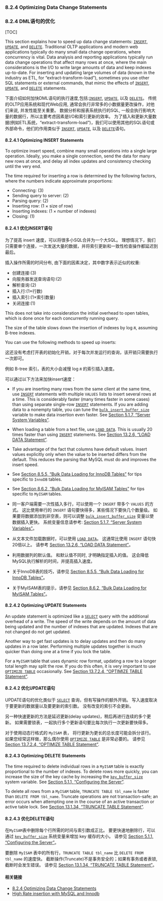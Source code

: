 ### 8.2.4 Optimizing Data Change Statements

### 8.2.4 DML语句的优化

[TOC]


This section explains how to speed up data change statements: [`INSERT`](https://dev.mysql.com/doc/refman/5.7/en/insert.html), [`UPDATE`](https://dev.mysql.com/doc/refman/5.7/en/update.html), and [`DELETE`](https://dev.mysql.com/doc/refman/5.7/en/delete.html). Traditional OLTP applications and modern web applications typically do many small data change operations, where concurrency is vital. Data analysis and reporting applications typically run data change operations that affect many rows at once, where the main considerations is the I/O to write large amounts of data and keep indexes up-to-date. For inserting and updating large volumes of data (known in the industry as ETL, for “extract-transform-load”), sometimes you use other SQL statements or external commands, that mimic the effects of [`INSERT`](https://dev.mysql.com/doc/refman/5.7/en/insert.html), [`UPDATE`](https://dev.mysql.com/doc/refman/5.7/en/update.html), and [`DELETE`](https://dev.mysql.com/doc/refman/5.7/en/delete.html) statements.

下面介绍如何加快DML语句的执行速度,包括:[`INSERT`](https://dev.mysql.com/doc/refman/5.7/en/insert.html), [`UPDATE`](https://dev.mysql.com/doc/refman/5.7/en/update.html), 以及 [`DELETE`](https://dev.mysql.com/doc/refman/5.7/en/delete.html)。
传统的OLTP应用系统和现代Web应用, 通常会执行非常多的小数据量更改操作，对他们来说, 并发性能至关重要。
数据分析和报表系统执行的SQL, 一般会执行影响大量的数据行，所以主要考虑因素是I/O和索引更新的效率。
为了插入和更新大量数据(例如ETL系统，“extract-transform-load”)，我们可以使用其他的SQL语句或外部命令，他们的作用类似于 [`INSERT`](https://dev.mysql.com/doc/refman/5.7/en/insert.html), [`UPDATE`](https://dev.mysql.com/doc/refman/5.7/en/update.html), 以及 [`DELETE`](https://dev.mysql.com/doc/refman/5.7/en/delete.html)语句。


#### 8.2.4.1 Optimizing INSERT Statements

To optimize insert speed, combine many small operations into a single large operation. Ideally, you make a single connection, send the data for many new rows at once, and delay all index updates and consistency checking until the very end.

The time required for inserting a row is determined by the following factors, where the numbers indicate approximate proportions:

- Connecting: (3)
- Sending query to server: (2)
- Parsing query: (2)
- Inserting row: (1 × size of row)
- Inserting indexes: (1 × number of indexes)
- Closing: (1)

#### 8.2.4.1 优化INSERT语句

为了提高 insert 速度，可以将很多小SQL合并为一个大SQL。 理想情况下，我们只需要单个连接，一次发送大量的数据，并将索引更新和一致性检查操作都延迟到最后。

插入操作所需的时间分布, 由下面的因素决定，其中数字表示近似的权重:

- 创建连接:(3)
- 向服务器发送查询语句:(2)
- 解析查询:(2)
- 插入行:(1×行数)
- 插入索引:(1×索引数量)
- 关闭连接:(1)

This does not take into consideration the initial overhead to open tables, which is done once for each concurrently running query.

The size of the table slows down the insertion of indexes by log *`N`*, assuming B-tree indexes.

You can use the following methods to speed up inserts:

这还没有考虑打开表的初始化开销，对于每次并发运行的查询，该开销只需要执行一次即可。

例如 B-tree 索引，表的大小会减慢 log *`N`* 的索引插入速度。

可以通过以下方法来加快insert速度：

- If you are inserting many rows from the same client at the same time, use [`INSERT`](https://dev.mysql.com/doc/refman/5.7/en/insert.html) statements with multiple `VALUES` lists to insert several rows at a time. This is considerably faster (many times faster in some cases) than using separate single-row [`INSERT`](https://dev.mysql.com/doc/refman/5.7/en/insert.html) statements. If you are adding data to a nonempty table, you can tune the [`bulk_insert_buffer_size`](https://dev.mysql.com/doc/refman/5.7/en/server-system-variables.html#sysvar_bulk_insert_buffer_size) variable to make data insertion even faster. See [Section 5.1.7, “Server System Variables”](https://dev.mysql.com/doc/refman/5.7/en/server-system-variables.html).
- When loading a table from a text file, use [`LOAD DATA`](https://dev.mysql.com/doc/refman/5.7/en/load-data.html). This is usually 20 times faster than using [`INSERT`](https://dev.mysql.com/doc/refman/5.7/en/insert.html) statements. See [Section 13.2.6, “LOAD DATA Statement”](https://dev.mysql.com/doc/refman/5.7/en/load-data.html).
- Take advantage of the fact that columns have default values. Insert values explicitly only when the value to be inserted differs from the default. This reduces the parsing that MySQL must do and improves the insert speed.
- See [Section 8.5.5, “Bulk Data Loading for InnoDB Tables”](https://dev.mysql.com/doc/refman/5.7/en/optimizing-innodb-bulk-data-loading.html) for tips specific to `InnoDB` tables.
- See [Section 8.6.2, “Bulk Data Loading for MyISAM Tables”](https://dev.mysql.com/doc/refman/5.7/en/optimizing-myisam-bulk-data-loading.html) for tips specific to `MyISAM` tables.

- 同一客户端需要一次性插入多行，可以使用一个 `INSERT` 带多个 `VALUES` 的方式。 这比使用单行的 `INSERT` 语句要快得多，某些情况下要快几个数量级。 如果要将数据添加到非空表，则可以调整 [`bulk_insert_buffer_size`](https://dev.mysql.com/doc/refman/5.7/en/server-system-variables.html#sysvar_bulk_insert_buffer_size) 变量以使数据插入更快。 系统变量信息请参考: [Section 5.1.7, “Server System Variables”](https://dev.mysql.com/doc/refman/5.7/en/server-system-variables.html)。
- 从文本文件加载数据时，可以使用 [`LOAD DATA`](https://dev.mysql.com/doc/refman/5.7/en/load-data.html)。 这通常比使用 `INSERT` 语句快20倍以上。 请参考 [Section 13.2.6, “LOAD DATA Statement”](https://dev.mysql.com/doc/refman/5.7/en/load-data.html)。
- 利用数据列的默认值。 和默认值不同时, 才明确指定插入的值。 这会降低MySQL执行解析的时间，并提高插入速度。
- 关于InnoDB表的技巧，请参见 [Section 8.5.5, “Bulk Data Loading for InnoDB Tables”](https://dev.mysql.com/doc/refman/5.7/en/optimizing-innodb-bulk-data-loading.html)。
- 关于MyISAM表的提示，请参见 [Section 8.6.2, “Bulk Data Loading for MyISAM Tables”](https://dev.mysql.com/doc/refman/5.7/en/optimizing-myisam-bulk-data-loading.html)。



#### 8.2.4.2 Optimizing UPDATE Statements

An update statement is optimized like a [`SELECT`](https://dev.mysql.com/doc/refman/5.7/en/select.html) query with the additional overhead of a write. The speed of the write depends on the amount of data being updated and the number of indexes that are updated. Indexes that are not changed do not get updated.

Another way to get fast updates is to delay updates and then do many updates in a row later. Performing multiple updates together is much quicker than doing one at a time if you lock the table.

For a `MyISAM` table that uses dynamic row format, updating a row to a longer total length may split the row. If you do this often, it is very important to use [`OPTIMIZE TABLE`](https://dev.mysql.com/doc/refman/5.7/en/optimize-table.html) occasionally. See [Section 13.7.2.4, “OPTIMIZE TABLE Statement”](https://dev.mysql.com/doc/refman/5.7/en/optimize-table.html).

#### 8.2.4.2 优化UPDATE语句

UPDATE语句的优化类似于 [`SELECT`](https://dev.mysql.com/doc/refman/5.7/en/select.html) 查询，但有写操作的额外开销。 写入速度取决于要更新的数据量以及要更新的索引数。 没有改变的索引不会更新。

另一种快速更新的方法是延迟更新(delay updates)，稍后再进行连续的多个更新。 如果需要锁表，一起执行多个更新语句要比每次执行一次更新要快得多。

对于使用动态行格式的 `MyISAM` 表， 将行更新为更长的总长度可能会拆分该行。 如果您经常这样做，那么偶尔使用 [`OPTIMIZE TABLE`](https://dev.mysql.com/doc/refman/5.7/en/optimize-table.html) 是非常必要的。 请参见 [Section 13.7.2.4, “OPTIMIZE TABLE Statement”](https://dev.mysql.com/doc/refman/5.7/en/optimize-table.html).



#### 8.2.4.3 Optimizing DELETE Statements



The time required to delete individual rows in a `MyISAM` table is exactly proportional to the number of indexes. To delete rows more quickly, you can increase the size of the key cache by increasing the [`key_buffer_size`](https://dev.mysql.com/doc/refman/5.7/en/server-system-variables.html#sysvar_key_buffer_size) system variable. See [Section 5.1.1, “Configuring the Server”](https://dev.mysql.com/doc/refman/5.7/en/server-configuration.html).

To delete all rows from a `MyISAM` table, `TRUNCATE TABLE tbl_name` is faster than `DELETE FROM tbl_name`. Truncate operations are not transaction-safe; an error occurs when attempting one in the course of an active transaction or active table lock. See [Section 13.1.34, “TRUNCATE TABLE Statement”](https://dev.mysql.com/doc/refman/5.7/en/truncate-table.html).

#### 8.2.4.3 优化DELETE语句

在`MyISAM`表中删除每个行所需的时间与索引数成正比。 要更快速地删除行，可以通过 [`key_buffer_size`](https://dev.mysql.com/doc/refman/5.7/en/server-system-variables.html#sysvar_key_buffer_size) 系统变量来增加 key 缓存的大小。 请参见 [Section 5.1.1, “Configuring the Server”](https://dev.mysql.com/doc/refman/5.7/en/server-configuration.html)。

要删除 `MyISAM` 表中的所有行，`TRUNCATE TABLE tbl_name` 比 `DELETE FROM tbl_name` 的速度快。 截断操作(Truncate)不是事务安全的；如果有事务或者表锁, 截断时会发生错误。 请参见 [Section 13.1.34, “TRUNCATE TABLE Statement”](https://dev.mysql.com/doc/refman/5.7/en/truncate-table.html)。



#### 相关链接

- [8.2.4 Optimizing Data Change Statements](https://dev.mysql.com/doc/refman/5.7/en/data-change-optimization.html)
- [High Rate insertion with MySQL and Innodb](https://www.percona.com/blog/2011/01/07/high-rate-insertion-with-mysql-and-innodb/)
